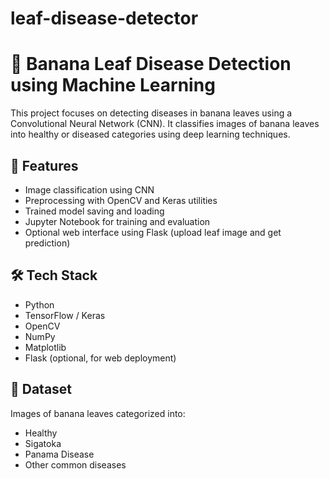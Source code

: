 # leaf-disease-detector
# 🍌 Banana Leaf Disease Detection using Machine Learning

This project focuses on detecting diseases in banana leaves using a Convolutional Neural Network (CNN). It classifies images of banana leaves into healthy or diseased categories using deep learning techniques.

## 📌 Features

- Image classification using CNN
- Preprocessing with OpenCV and Keras utilities
- Trained model saving and loading
- Jupyter Notebook for training and evaluation
- Optional web interface using Flask (upload leaf image and get prediction)

## 🛠️ Tech Stack

- Python
- TensorFlow / Keras
- OpenCV
- NumPy
- Matplotlib
- Flask (optional, for web deployment)

## 📁 Dataset

Images of banana leaves categorized into:
- Healthy
- Sigatoka
- Panama Disease
- Other common diseases

